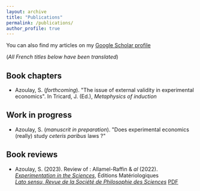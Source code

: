 ```yaml
---
layout: archive
title: "Publications"
permalink: /publications/
author_profile: true
---
```


You can also find my articles on my [Google Scholar profile](https://scholar.google.com/citations?user=7yZtUacAAAAJ&hl=fr&oi=ao)

(_All French titles below have been translated_)

Book chapters
------------
- Azoulay, S. (*forthcoming*). "The issue of external validity in experimental economics". In Tricard, J. (Ed.), *Metaphysics of induction*

Work in progress
------------
- Azoulay, S. (*manuscrit in preparation*). "Does experimental economics (really) study *ceteris paribus* laws ?"

Book reviews
------------
- Azoulay, S. (2023). Review of : Allamel-Raffin & *al* (2022). *[Experimentation in the Sciences](https://link.springer.com/book/10.1007/978-3-031-58505-0)*, Éditions Matériologiques   
*[Lato sensu, Revue de la Société de Philosophie des Sciences](https://ojs.uclouvain.be/index.php/latosensu)* [PDF](https://ojs.uclouvain.be/index.php/latosensu/article/view/74323/71263)
